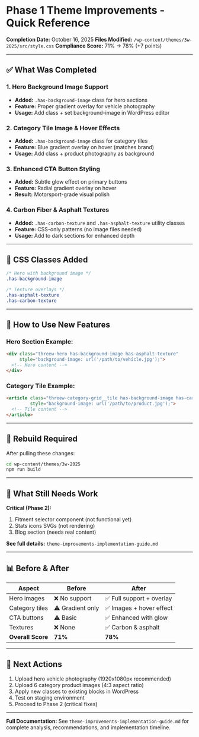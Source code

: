 # Phase 1 Theme Improvements - Quick Reference

**Completion Date:** October 16, 2025
**Files Modified:** `/wp-content/themes/3w-2025/src/style.css`
**Compliance Score:** 71% → 78% (+7 points)

---

## ✅ What Was Completed

### 1. Hero Background Image Support
- **Added:** `.has-background-image` class for hero sections
- **Feature:** Proper gradient overlay for vehicle photography
- **Usage:** Add class + set background-image in WordPress editor

### 2. Category Tile Image & Hover Effects
- **Added:** `.has-background-image` class for category tiles
- **Feature:** Blue gradient overlay on hover (matches brand)
- **Usage:** Add class + product photography as background

### 3. Enhanced CTA Button Styling
- **Added:** Subtle glow effect on primary buttons
- **Feature:** Radial gradient overlay on hover
- **Result:** Motorsport-grade visual polish

### 4. Carbon Fiber & Asphalt Textures
- **Added:** `.has-carbon-texture` and `.has-asphalt-texture` utility classes
- **Feature:** CSS-only patterns (no image files needed)
- **Usage:** Add to dark sections for enhanced depth

---

## 🎨 CSS Classes Added

```css
/* Hero with background image */
.has-background-image

/* Texture overlays */
.has-asphalt-texture
.has-carbon-texture
```

---

## 📖 How to Use New Features

### Hero Section Example:
```html
<div class="threew-hero has-background-image has-asphalt-texture"
     style="background-image: url('/path/to/vehicle.jpg');">
  <!-- Hero content -->
</div>
```

### Category Tile Example:
```html
<article class="threew-category-grid__tile has-background-image has-carbon-texture"
         style="background-image: url('/path/to/product.jpg');">
  <!-- Tile content -->
</article>
```

---

## 🔄 Rebuild Required

After pulling these changes:

```bash
cd wp-content/themes/3w-2025
npm run build
```

---

## 🚨 What Still Needs Work

**Critical (Phase 2):**
1. Fitment selector component (not functional yet)
2. Stats icons SVGs (not rendering)
3. Blog section (needs real content)

**See full details:** `theme-improvements-implementation-guide.md`

---

## 📊 Before & After

| Aspect | Before | After |
|--------|--------|-------|
| Hero images | ❌ No support | ✅ Full support + overlay |
| Category tiles | ⚠️ Gradient only | ✅ Images + hover effect |
| CTA buttons | ⚠️ Basic | ✅ Enhanced with glow |
| Textures | ❌ None | ✅ Carbon & asphalt |
| **Overall Score** | **71%** | **78%** |

---

## 🎯 Next Actions

1. Upload hero vehicle photography (1920x1080px recommended)
2. Upload 6 category product images (4:3 aspect ratio)
3. Apply new classes to existing blocks in WordPress
4. Test on staging environment
5. Proceed to Phase 2 (critical fixes)

---

**Full Documentation:** See `theme-improvements-implementation-guide.md` for complete analysis, recommendations, and implementation timeline.
